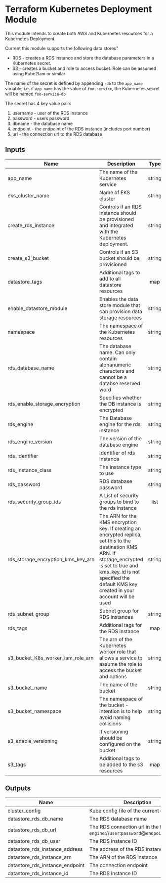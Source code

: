 # Terraform Kubernetes Deployment Module

This module intends to create both AWS and Kubernetes resources for a Kubernetes Deployment.

Current this module supports the following data stores"

* RDS -  creates a RDS instance and store the database parameters in a Kubernetes secret.
* S3 - creates a bucket and role to access bucket. Role can be assumed using Kube2Iam or similar

The name of the secret is defined by appending `-db` to the `app_name` variable, i.e. if `app_name`
has the value of `foo-service`, the Kubernetes secret will be named `foo-service-db`

The secret has 4 key value pairs

1. username - user of the RDS instance
1. password - users password
1. dbname - the database name
1. endpoint - the endpoint of the RDS instance (includes port number)
1. url - the connection url to the RDS database

## Inputs

| Name | Description | Type | Default | Required |
|------|-------------|:----:|:-----:|:-----:|
| app\_name | The name of the Kubernetes service | string | n/a | yes |
| eks\_cluster\_name | Name of EKS cluster | string | n/a | yes |
| create\_rds\_instance | Controls if an RDS instance should be provisioned and integrated with the Kubernetes deployment. | string | `"false"` | no |
| create\_s3\_bucket | Controls if an S3 bucket should be provisioned | string | `"false"` | no |
| datastore\_tags | Additional tags to add to all datastore resources | map | `<map>` | no |
| enable\_datastore\_module | Enables the data store module that can provision data storage resources | string | `"false"` | no |
| namespace | The namespace of the Kubernetes resources | string | `"default"` | no |
| rds\_database\_name | The database name. Can only contain alphanumeric characters and cannot be a databse reserved word | string | `""` | no |
| rds\_enable\_storage\_encryption | Specifies whether the DB instance is encrypted | string | `"false"` | no |
| rds\_engine | The Database engine for the rds instance | string | `"postgres"` | no |
| rds\_engine\_version | The version of the database engine | string | `"11.4"` | no |
| rds\_identifier | Identifier of rds instance | string | `""` | no |
| rds\_instance\_class | The instance type to use | string | `"db.t3.small"` | no |
| rds\_password | RDS database password | string | `""` | no |
| rds\_security\_group\_ids | A List of security groups to bind to the rds instance | list | `<list>` | no |
| rds\_storage\_encryption\_kms\_key\_arn | The ARN for the KMS encryption key. If creating an encrypted replica, set this to the destination KMS ARN. If storage_encrypted is set to true and kms_key_id is not specified the default KMS key created in your account will be used | string | `""` | no |
| rds\_subnet\_group | Subnet group for RDS instances | string | `""` | no |
| rds\_tags | Additional tags for the RDS instance | map | `<map>` | no |
| s3\_bucket\_K8s\_worker\_iam\_role\_arn | The arn of the Kubernetes worker role that allows a service to assume the role to access the bucket and options | string | `""` | no |
| s3\_bucket\_name | The name of the bucket | string | `""` | no |
| s3\_bucket\_namespace | The namespace of the bucket - intention is to help avoid naming collisions | string | `""` | no |
| s3\_enable\_versioning | If versioning should be configured on the bucket | string | `"true"` | no |
| s3\_tags | Additional tags to be added to the s3 resources | map | `<map>` | no |

## Outputs

| Name | Description |
|------|-------------|
| cluster\_config | Kube config file of the current cluster |
| datastore\_rds\_db\_name | The RDS database name |
| datastore\_rds\_db\_url | The RDS connection url in the format of `engine`://`user`:`password`@`endpoint`/`db_name` |
| datastore\_rds\_db\_user | The RDS instance ID |
| datastore\_rds\_instance\_address | The address of the RDS instance |
| datastore\_rds\_instance\_arn | The ARN of the RDS instance |
| datastore\_rds\_instance\_endpoint | The connection endpoint |
| datastore\_rds\_instance\_id | The RDS instance ID |


